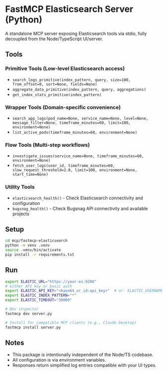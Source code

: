 # FastMCP Elasticsearch Server (Python)

A standalone MCP server exposing Elasticsearch tools via stdio, fully decoupled from the Node/TypeScript UI/server.

## Tools

### Primitive Tools (Low-level Elasticsearch access)
- `search_logs_primitive(index_pattern, query, size=100, from_offset=0, sort=None, fields=None)`
- `aggregate_data_primitive(index_pattern, query, aggregations)`
- `get_index_stats_primitive(index_pattern)`

### Wrapper Tools (Domain-specific convenience)
- `search_app_logs(pod_name=None, service_name=None, level=None, message_filter=None, timeframe_minutes=60, limit=100, environment=None)`
- `list_active_pods(timeframe_minutes=60, environment=None)`

### Flow Tools (Multi-step workflows)
- `investigate_issues(service_name=None, timeframe_minutes=60, environment=None)`
- `fetch_user_logs(user_id, timeframe_minutes=60, slow_request_threshold=2.0, limit=100, environment=None, start_time=None)`

### Utility Tools
- `elasticsearch_health()` - Check Elasticsearch connectivity and configuration
- `bugsnag_health()` - Check Bugsnag API connectivity and available projects

## Setup
```bash
cd mcp/fastmcp-elasticsearch
python -m venv .venv
source .venv/bin/activate
pip install -r requirements.txt
```

## Run
```bash
export ELASTIC_URL="https://your-es:9200"
# either API key or basic auth
export ELASTIC_API_KEY="<base64_or_id:api_key>"  # or: ELASTIC_USERNAME / ELASTIC_PASSWORD
export ELASTIC_INDEX_PATTERN="*"
export ELASTIC_TIMEOUT="30000"

# Dev inspector
fastmcp dev server.py

# Install for compatible MCP clients (e.g., Claude Desktop)
fastmcp install server.py
```

## Notes
- This package is intentionally independent of the Node/TS codebase.
- All configuration is via environment variables.
- Responses return simplified log entries compatible with your UI types.


